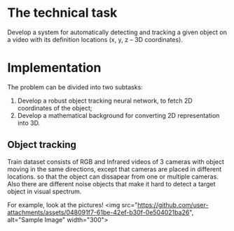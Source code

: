 # The technical task

Develop a system for automatically detecting and tracking a given object on a video with its definition
locations (x, y, z – 3D coordinates).

# Implementation

The problem can be divided into two subtasks: 
1. Develop a robust object tracking neural network, to fetch 2D coordinates of the object;
2. Develop a mathematical background for converting 2D representation into 3D.

## Object tracking

Train dataset consists of RGB and Infrared videos of 3 cameras with object moving in the same directions, except that cameras are placed in different locations. so that the object can dissapear from one or multiple cameras. Also there are different noise objects that make it hard to detect a target object in visual spectrum.

For example, look at the pictures!
<img src="https://github.com/user-attachments/assets/048091f7-61be-42ef-b30f-0e504021ba26", alt="Sample Image" width="300">

